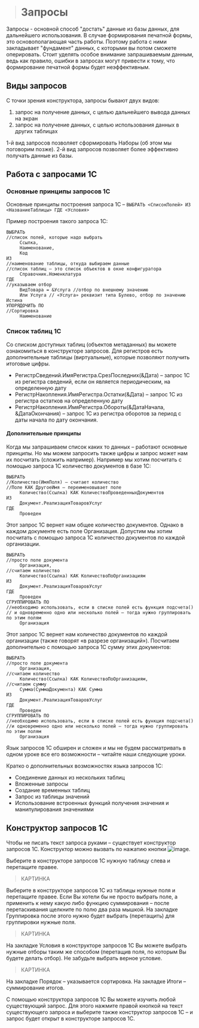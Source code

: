 > # Запросы

Запросы - основной способ "достать" данные из базы данных, для дальнейшего использования. В случае формирования печатной формы, это основополагающая часть работы. Поэтому работа с ними закладывает "фундамент" данных, с которыми вы потом сможете оперировать. Стоит уделять особое внимание запрашиваемым данным, ведь как правило, ошибки в запросах могут привести к тому, что формирование печатной формы будет неэффективным.

## Виды запросов

С точки зрения конструктора, запросы бывают двух видов:
1. запрос на получение данных, с целью дальнейшего вывода данных на экран
2. запрос на получение данных, с целью использования данных в других таблицах

1-й вид запросов позволяет сформировать Наборы (об этом мы поговорим позже). 2-й вид запросов позволяет более эффективно получать данные из базы.

## Работа с запросами 1С

### Основные принципы запросов 1С

Основные принципы построения запроса 1С – `ВЫБРАТЬ <СписокПолей> ИЗ <НазваниеТаблицы> ГДЕ <Условия>`

Пример построения такого запроса 1С:

```
ВЫБРАТЬ
//список полей, которые надо выбрать
     Ссылка,
     Наименование,
     Код
ИЗ
//наименование таблицы, откуда выбираем данные
//список таблиц – это список объектов в окне конфигуратора
     Справочник.Номенклатура
ГДЕ
//указываем отбор
     ВидТовара = &Услуга //отбор по внешнему значению
     Или Услуга // «Услуга» реквизит типа Булево, отбор по значению Истина
УПОРЯДОЧИТЬ ПО
//Сортировка
     Наименование
```

### Список таблиц 1С

Со списком доступных таблиц (объектов метаданных) вы можете ознакомиться в конструкторе запросов.
Для регистров есть дополнительные таблицы (виртуальные), которые позволяют получить итоговые цифры.
* РегистрСведений.ИмяРегистра.СрезПоследних(&Дата) – запрос 1С из регистра сведений, если он является периодическим, на определенную дату
* РегистрНакопления.ИмяРегистра.Остатки(&Дата) – запрос 1С из регистра остатков на определенную дату
* РегистрНакопления.ИмяРегистра.Обороты(&ДатаНачала, &ДатаОкончания) – запрос 1С из регистра оборотов за период с даты начала по дату окончания.

#### Дополнительные принципы

Когда мы запрашиваем список каких то данных – работают основные принципы. Но мы можем запросить также цифры и запрос может нам их посчитать (сложить например). Например мы хотим посчитать с помощью запроса 1С количество документов в базе 1С:

```
ВЫБРАТЬ
//Количество(ИмяПоля) – считает количество
//Поле КАК ДругоеИмя – переименовывает поле
     Количество(Ссылка) КАК КоличествоПроведенныхДокументов
ИЗ
     Документ.РеализацияТоваровУслуг
ГДЕ
     Проведен
```

Этот запрос 1С вернет нам общее количество документов. Однако в каждом документе есть поле Организация. Допустим мы хотим посчитать с помощью запроса 1С количество документов по каждой организации.

```
ВЫБРАТЬ
//просто поле документа
     Организация,
//считаем количество
     Количество(Ссылка) КАК КоличествоПоОрганизациям
ИЗ
     Документ.РеализацияТоваровУслуг
ГДЕ
     Проведен
СГРУППИРОВАТЬ ПО
//необходимо использовать, если в списке полей есть функция подсчета() 
// и одновременно одно или несколько полей – тогда нужно группировать по этим полям
     Организация
```

Этот запрос 1С вернет нам количество документов по каждой организации (также говорят «в разрезе организаций»). Посчитаем дополнительно с помощью запроса 1С сумму этих документов:

```
ВЫБРАТЬ
//просто поле документа
     Организация,
//считаем количество
     Количество(Ссылка) КАК КоличествоПоОрганизациям,
//считаем сумму
     Сумма(СуммаДокумента) КАК Сумма
ИЗ
     Документ.РеализацияТоваровУслуг
ГДЕ
     Проведен
СГРУППИРОВАТЬ ПО
//необходимо использовать, если в списке полей есть функция подсчета() 
//и одновременно одно или несколько полей – тогда нужно группировать по этим полям
     Организация
```

Язык запросов 1С обширен и сложен и мы не будем рассматривать в одном уроке все его возможности – читайте наши следующие уроки.

Кратко о дополнительных возможностях языка запросов 1С:
* Соединение данных из нескольких таблиц
* Вложенные запросы
* Создание временных таблиц
* Запрос из таблицы значений
* Использование встроенных функций получения значения и манипулирования значениями

## Конструктор запросов 1С

Чтобы не писать текст запроса руками – существует конструктор запросов 1С. Конструктор можно вызвать по нажатию кнопки 
![image](https://user-images.githubusercontent.com/16002961/215345872-85041086-4190-47c7-972b-08f549ffdb8f.png).

Выберите в конструкторе запросов 1С нужную таблицу слева и перетащите правее.

> КАРТИНКА

Выберите в конструкторе запросов 1С из таблицы нужные поля и перетащите правее. Если Вы хотели бы не просто выбрать поле, а применить к нему какую либо функцию суммирования – после перетаскивания щелкните по полю два раза мышкой. На закладке Группировка после этого нужно будет выбрать (перетащить) для группировки нужные поля.

> КАРТИНКА

На закладке Условия в конструкторе запросов 1С Вы можете выбрать нужные отборы таким же способом (перетащив поля, по которым Вы будете делать отбор). Не забудьте выбрать верное условие.

> КАРТИНКА

На закладке Порядок – указывается сортировка. На закладке Итоги – суммирование итогов.

С помощью конструктора запросов 1С Вы можете изучить любой существующий запрос. Для этого нажмите правой кнопкой на текст существующего запроса и выберите также конструктор запросов 1С – и запрос будет открыт в конструкторе запросов 1С.